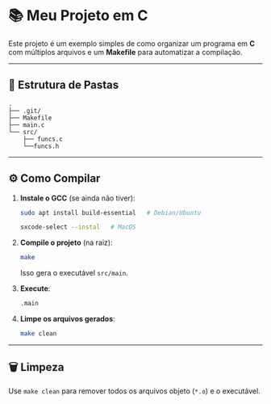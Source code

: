 # 📚 Meu Projeto em C

Este projeto é um exemplo simples de como organizar um programa em **C** com múltiplos arquivos e um **Makefile** para automatizar a compilação.

---

## 📂 Estrutura de Pastas

```
.
├── .git/
├── Makefile
├── main.c
└── src/
    ├── funcs.c
    └──funcs.h
```

---

## ⚙️ Como Compilar

1. **Instale o GCC** (se ainda não tiver):

   ```bash
   sudo apt install build-essential   # Debian/Ubuntu
   ```

   ```bash
   sxcode-select --instal   # MacOS
   ```

2. **Compile o projeto** (na raiz):

   ```bash
   make
   ```

   Isso gera o executável `src/main`.

3. **Execute**:

   ```bash
   .main
   ```

4. **Limpe os arquivos gerados**:

   ```bash
   make clean
   ```

---

## 🗑️ Limpeza

Use `make clean` para remover todos os arquivos objeto (`*.o`) e o executável.
